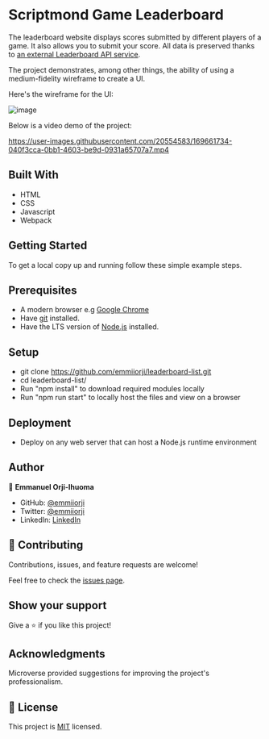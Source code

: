 # Scriptmond Game Leaderboard

The leaderboard website displays scores submitted by different players of a game. It also allows you to submit your score. All data is preserved thanks to [an external Leaderboard API service](https://www.notion.so/microverse/Leaderboard-API-service-24c0c3c116974ac49488d4eb0267ade3).

The project demonstrates, among other things, the ability of using a medium-fidelity wireframe to create a UI.

Here's the wireframe for the UI:

![image](https://user-images.githubusercontent.com/20554583/169661654-46aaf05b-616f-4ca9-9f51-8aa86bdeeb36.png)


Below is a video demo of the project:



https://user-images.githubusercontent.com/20554583/169661734-040f3cca-0bb1-4603-be9d-0931a65707a7.mp4


## Built With

- HTML
- CSS
- Javascript
- Webpack

<!-- ## Live Demo

[Live Demo Link](https://emmiiorji.github.io/leaderboard-list/) -->


## Getting Started

To get a local copy up and running follow these simple example steps.

## Prerequisites

- A modern browser e.g [Google Chrome](https://www.google.com/chrome/)
- Have [git](https://git-scm.com/downloads) installed.
- Have the LTS version of [Node.js](https://nodejs.org/en/download/) installed.

## Setup

- git clone https://github.com/emmiiorji/leaderboard-list.git
- cd leaderboard-list/
- Run "npm install" to download required modules locally
- Run "npm run start" to locally host the files and view on a browser

## Deployment

- Deploy on any web server that can host a Node.js runtime environment



## Author

👤 **Emmanuel Orji-Ihuoma**

- GitHub: [@emmiiorji](https://github.com/emmiiorji)
- Twitter: [@emmiiorji](https://twitter.com/emmiiorji)
- LinkedIn: [LinkedIn](https://linkedin.com/in/emmanuel-orji-2a8317121)



## 🤝 Contributing

Contributions, issues, and feature requests are welcome!

Feel free to check the [issues page](../../issues/).

## Show your support

Give a ⭐️ if you like this project!

## Acknowledgments

Microverse provided suggestions for improving the project's professionalism.

## 📝 License

This project is [MIT](./LICENSE) licensed.
